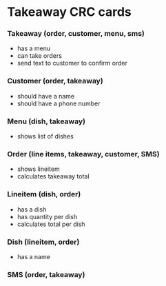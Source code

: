 # Takeaway CRC cards

### Takeaway (order, customer, menu, sms)
* has a menu
* can take orders
* send text to customer to confirm order

### Customer (order, takeaway)
* should have a name
* should have a phone number

### Menu (dish, takeaway)
* shows list of dishes

### Order (line items, takeaway, customer, SMS)
* shows lineitem
* calculates takeaway total

### Lineitem (dish, order)
* has a dish
* has quantity per dish
* calculates total per dish

### Dish (lineitem, order)
* has a name

### SMS (order, takeaway)

